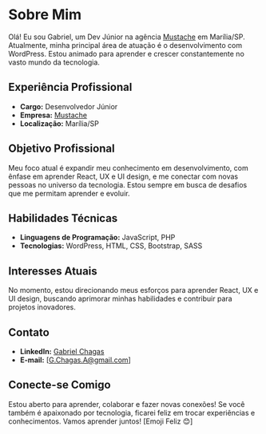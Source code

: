 # Sobre Mim

Olá! Eu sou Gabriel, um Dev Júnior na agência [Mustache](https://mustache.com.br/) em Marília/SP. Atualmente, minha principal área de atuação é o desenvolvimento com WordPress. Estou animado para aprender e crescer constantemente no vasto mundo da tecnologia.

## Experiência Profissional

- **Cargo:** Desenvolvedor Júnior
- **Empresa:** [Mustache](https://mustache.com.br/)
- **Localização:** Marília/SP

## Objetivo Profissional

Meu foco atual é expandir meu conhecimento em desenvolvimento, com ênfase em aprender React, UX e UI design, e me conectar com novas pessoas no universo da tecnologia. Estou sempre em busca de desafios que me permitam aprender e evoluir.

## Habilidades Técnicas

- **Linguagens de Programação:** JavaScript, PHP
- **Tecnologias:** WordPress, HTML, CSS, Bootstrap, SASS

## Interesses Atuais

No momento, estou direcionando meus esforços para aprender React, UX e UI design, buscando aprimorar minhas habilidades e contribuir para projetos inovadores.

## Contato

- **LinkedIn:** [Gabriel Chagas](https://github.com/gabrielchagaz)
- **E-mail:** [G.Chagas.A@gmail.com]

## Conecte-se Comigo

Estou aberto para aprender, colaborar e fazer novas conexões! Se você também é apaixonado por tecnologia, ficarei feliz em trocar experiências e conhecimentos. Vamos aprender juntos! [Emoji Feliz 😊]
